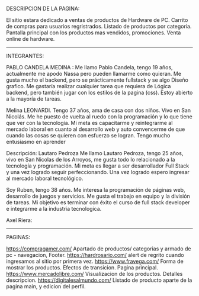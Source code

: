 DESCRIPCION DE LA PAGINA:

El sitio estara dedicado a ventas de productos de Hardware de PC. Carrito de compras para usuarios regristrados. Listado de productos por categoria. Pantalla principal con los productos mas vendidos, promociones. Venta online de hardware.


-------------------------------------------------------------------------------------------------------------------

INTEGRANTES:

PABLO CANDELA MEDINA : Me llamo Pablo Candela, tengo 19 años, actualmente me apodo Nassa pero pueden llamarme como quieran. Me gusta mucho el backend, pero se prácticamente fullstack y se algo Diseño grafico. Me gastaría realizar cualquier tarea que requiera de Lógica backend, pero también jugar con los estilos de la pagina (css). Estoy abierto a la mayoría de tareas.

Melina LEONARDI. Tengo 37 años, ama de casa con dos niños. Vivo en San Nicolás. Me he puesto de vuelta al ruedo con la programación y lo que tiene que ver con la tecnología. Mi meta es capacitarme y reintegrarme  al mercado laboral en cuanto al desarrollo web y auto convencerme de que cuando las cosas se quieren con esfuerzo se logran. Tengo mucho entusiasmo en aprender

Descripción: Lautaro Pedroza
Me llamo Lautaro Pedroza, tengo 25 años, vivo en San Nicolas de los Arroyos, me gusta todo lo relacionado a la tecnología y programación.
 Mi meta es llegar a ser desarrollador Full Stack  y una vez logrado seguir perfeccionando. Una vez logrado espero ingresar al mercado laboral tecnológico.

Soy Ruben, tengo 38 años. Me interesa la programación de páginas web, desarrollo de juegos y servicios. Me gusta el trabajo en equipo y la división de tareas.  Mi objetivo es terminar con éxito el curso de full stack developer e integrarme a la industria tecnologica.

Axel Riera: 


----------------------------------------------------------------------------------------------------------------------

PAGINAS:

https://compragamer.com/
Apartado de productos/ categorias y armado de pc - navegacion, Footer.
https://hardrosario.com/
alert de regrito cuando ingresamos al sitio por primera vez.
https://www.fravega.com/
Forma de mostrar los productos. Efectos de transicion. Pagina principal.
https://www.mercadolibre.com/
Visualizacion de los productos. Detalles descripcion.
https://digitalesalmundo.com/
Listado de producto aparte de la pagina main, y edicion del perfil.

